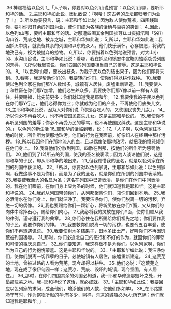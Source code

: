 .36 
神赐福给以色列 
1_「人子啊，你要对以色列t山说预言：以色列t山哪，要听耶和华的话。 2_主耶和华如此说，因仇敌说：『啊哈！这古老的丘坛都归我们为业了！』 3_所以你要预言，说：主耶和华如此说：因为敌人使你荒凉，四围践踏你，要叫你归其余的列国为业，使你们成为各族的话柄与百姓的笑谈； 4_因此，以色列t山哪，要听主耶和华的话。对那遭四围其余列国拙荨⒓ゴ痰拇笊叫「浴⑺沟山谷、荒废之地、被弃之城，主耶和华如此说； 5_所以，主耶和华如此说：我因妒火中烧，就责备其余的列国和以东的众人。他们快乐满怀，心存恨恶，将我的地孜己有，视为被抛弃的掠物。 6_所以，你要指着以色列地说预言，对大山小冈、水沟山谷说，主耶和华如此说：看哪，我在妒忌和愤怒中宣眩阂蚰忝窃受列国的羞辱， 7_所以我起誓说，你们四围的列国要担当自己的羞辱。这是主耶和华说的。 
8_「以色列t山哪，要长出枝条，为我子民以色列结出果子，因为他们即将来到。 9_看哪，我是帮助你们的，我要转向你们，使你们得以耕作栽种。 10_我要使以色列全家在你们那Y人数增多，城镇有人居住，废墟重新建造。 11_我要使人丁和牲畜在你们那Y加增，他们必生养众多。我要使你们那Y像以前一样有人居住，并要赐福，比先前更多；你们就知道我是耶和华。 12_我要使我的子民以色列在你们那Y行走，他们必得你为业；你就成为他们的产业，不再使他们丧失儿女。 13_主耶和华如此说，因为人对你们说『你是吞吃人的，又使国民丧失儿女』， 14_所以你必不再吞吃人，也不再使国民丧失儿女。这是主耶和华说的。 15_我使你不再听见列国的羞辱；你必不再受万民的辱骂，也不再使国民绊跌。这是主耶和华说的。」 
以色列的新生活 
16_耶和华的话临到我，说： 17_「人子啊，以色列家住本地的时候，所作所为使那地玷污。他们的行为在我面前，好像妇人在经期中那样污秽。 18_所以我因他们在那地流人的血，且以偶像使那地玷污，就把我的愤怒倾倒在他们身上。 19_我将他们分散到列国，四散在列邦，按他们的所作所为惩罚他们。 20_他们到了(2)所去的列国，使我的圣名被亵渎；因为人谈论他们说，这是耶和华的子民，却从耶和华的地出来。 21_但我顾惜我的圣名，就是以色列家在所到的列国中亵渎的。 
22_「所以，你要对以色列家说，主耶和华如此说：以色列家啊，我做这事不是为你们，而是为了我的圣名，就是你们在所到的列国中亵渎的。 23_我要使我至大的名显为圣；这名在列国中已遭亵渎，是你们在他们中间亵渎的。我在他们眼前，在你们身上显为圣的时候，他们就知道我是耶和华。这是主耶和华说的。 24_我必从列国带领你们，从列邦聚集你们，领你们回到本地。 25_我必洒清水在你们身上，你们就洁净了。我要洁净你们，使你们脱离一切的污秽，弃绝一切的偶像。 26_我也要赐给你们一颗新心，将新灵放在你们Y面，又从你们的肉体中除掉石心，赐给你们肉心。 27_我必将我的灵放在你们Y面，使你们顺从我的律例，谨守遵行我的典章。 28_你们必住在我所赐给你们祖先之地；你们要作我的子民，我要作你们的神。 29_我要救你们脱离一切的污秽，也要令五谷丰登，使你们不再遭遇饥荒。 30_我要使树木多结果子，田地多出土产，好叫你们不再因饥荒被列国凌辱。 31_那时，你们必追念自己的恶行和不好的作为，就因你们的罪孽和可憎的事厌恶自己。 32_你们要知道，我这样做不是为你们。以色列家啊，你们当为自己的行为抱愧蒙羞。这是主耶和华说的。 
33_「主耶和华如此说：我洁净你们，使你们脱离一切罪孽的日子，必使城镇有人居住，废墟重新建造。 34_这荒芜的土地，曾被过路的人看为荒芜，现今却得以耕种。 35_他们必说：『这荒芜之地，现在成了像伊甸园一样；这荒凉、荒废、毁坏的城镇，现今坚固，有人居住。』 36_那时，在你们四围其余的列国必知道，我─耶和华修造那毁坏之处，开垦那荒芜之地。我─耶和华说了这话，就必成就。 
37_「主耶和华如此说：我要回应以色列家的求问，成全他们，增添他们的人数，使他们多如羊t。 38_在耶路撒冷守节时，作为祭物所献的羊t有多少，照样，荒凉的城镇必为人t所充满；他们就知道我是耶和华。」 
.
